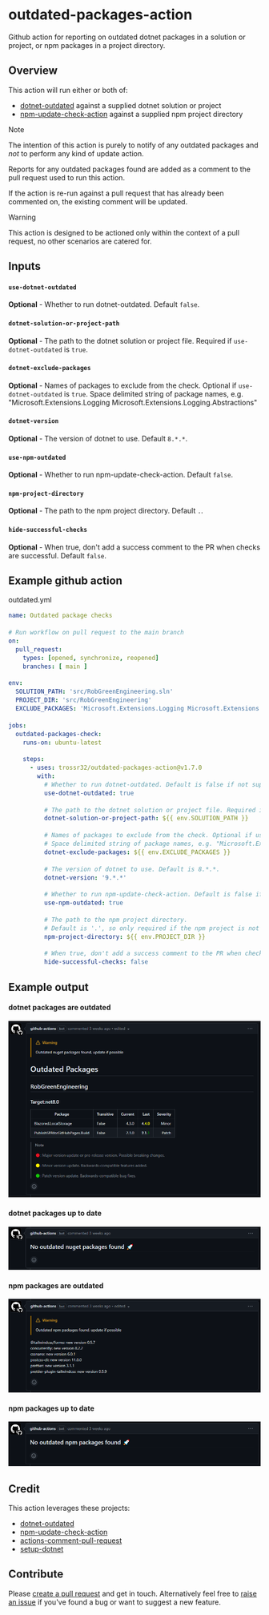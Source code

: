 # outdated-packages-action
Github action for reporting on outdated dotnet packages in a solution or project, or npm packages in a project directory.

## Overview

This action will run either or both of: 

- <a href="https://github.com/dotnet-outdated/dotnet-outdated">dotnet-outdated</a> against a supplied dotnet solution or project
- <a href="https://github.com/MeilCli/npm-update-check-action">npm-update-check-action</a> against a supplied npm project directory

> [!NOTE]
> The intention of this action is purely to notify of any outdated packages and _not_ to perform any kind of update action.
>  
> Reports for any outdated packages found are added as a comment to the pull request used to run this action.
> 
> If the action is re-run against a pull request that has already been commented on, the existing comment will be updated. 

> [!WARNING]
> This action is designed to be actioned only within the context of a pull request, no other scenarios are catered for.

## Inputs

#### `use-dotnet-outdated`

**Optional** - Whether to run dotnet-outdated. Default `false`.

#### `dotnet-solution-or-project-path`

**Optional** - The path to the dotnet solution or project file. Required if `use-dotnet-outdated` is `true`.

#### `dotnet-exclude-packages`

**Optional** - Names of packages to exclude from the check. Optional if `use-dotnet-outdated` is `true`. Space delimited string of package names, e.g. "Microsoft.Extensions.Logging Microsoft.Extensions.Logging.Abstractions"

#### `dotnet-version`

**Optional** - The version of dotnet to use. Default `8.*.*`.

#### `use-npm-outdated`

**Optional** - Whether to run npm-update-check-action. Default `false`.

#### `npm-project-directory`

**Optional** - The path to the npm project directory. Default `.`.

#### `hide-successful-checks`

**Optional** - When true, don't add a success comment to the PR when checks are successful. Default `false`.

## Example github action 

outdated.yml
```yaml
name: Outdated package checks

# Run workflow on pull request to the main branch
on:
  pull_request:
    types: [opened, synchronize, reopened]
    branches: [ main ]

env:
  SOLUTION_PATH: 'src/RobGreenEngineering.sln'
  PROJECT_DIR: 'src/RobGreenEngineering'
  EXCLUDE_PACKAGES: 'Microsoft.Extensions.Logging Microsoft.Extensions.Logging.Abstractions'

jobs:
  outdated-packages-check:
    runs-on: ubuntu-latest

    steps:
      - uses: trossr32/outdated-packages-action@v1.7.0
        with:
          # Whether to run dotnet-outdated. Default is false if not supplied.
          use-dotnet-outdated: true

          # The path to the dotnet solution or project file. Required if use-dotnet-outdated is true.
          dotnet-solution-or-project-path: ${{ env.SOLUTION_PATH }}

          # Names of packages to exclude from the check. Optional if use-dotnet-outdated is true.
          # Space delimited string of package names, e.g. "Microsoft.Extensions.Logging Microsoft.Extensions.Logging.Abstractions"
          dotnet-exclude-packages: ${{ env.EXCLUDE_PACKAGES }}

          # The version of dotnet to use. Default is 8.*.*.
          dotnet-version: '9.*.*'

          # Whether to run npm-update-check-action. Default is false if not supplied.
          use-npm-outdated: true

          # The path to the npm project directory.
          # Default is '.', so only required if the npm project is not the root of the repository.
          npm-project-directory: ${{ env.PROJECT_DIR }}

          # When true, don't add a success comment to the PR when checks are successful. Default is false if not supplied.
          hide-successful-checks: false
```

## Example output

#### dotnet packages are outdated

![dotnet-outdated](./assets/dotnet-outdated-example.png)

#### dotnet packages up to date

![dotnet-not-outdated](./assets/dotnet-not-outdated-example.png)

#### npm packages are outdated

![npm-outdated](./assets/npm-outdated-example.png)

#### npm packages up to date

![npm-not-outdated](./assets/npm-not-outdated-example.png)

## Credit

This action leverages these projects:

- <a href="https://github.com/dotnet-outdated/dotnet-outdated">dotnet-outdated</a>
- <a href="https://github.com/MeilCli/npm-update-check-action">npm-update-check-action</a>
- <a href="https://github.com/thollander/actions-comment-pull-request">actions-comment-pull-request</a>
- <a href="https://github.com/actions/setup-dotnet">setup-dotnet</a>

## Contribute
Please [create a pull request](https://github.com/trossr32/outdated-packages-action/compare) and get in touch. Alternatively feel free to [raise an issue](https://github.com/trossr32/outdated-packages-action/issues/new/choose) if you've found a bug or want to suggest a new feature.
